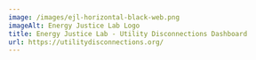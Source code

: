 ```yaml
---
image: /images/ejl-horizontal-black-web.png
imageAlt: Energy Justice Lab Logo
title: Energy Justice Lab - Utility Disconnections Dashboard
url: https://utilitydisconnections.org/
---
```

